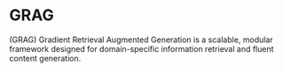 # GRAG
(GRAG) Gradient Retrieval Augmented Generation is a scalable, modular framework designed for domain-specific information retrieval and fluent content generation.
